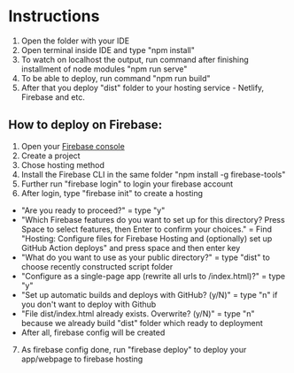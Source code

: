# Instructions

1. Open the folder with your IDE
2. Open terminal inside IDE and type "npm install"
3. To watch on localhost the output, run command after finishing installment of node modules "npm run serve"
4. To be able to deploy, run command "npm run build"
5. After that you deploy "dist" folder to your hosting service - Netlify, Firebase and etc.

## How to deploy on Firebase:

1. Open your [Firebase console](https://firebase.google.com/)
2. Create a project
3. Chose hosting method
4. Install the Firebase CLI in the same folder "npm install -g firebase-tools"
5. Further run "firebase login" to login your firebase account
6. After login, type "firebase init" to create a hosting
  - "Are you ready to proceed?" = type "y"
  - "Which Firebase features do you want to set up for this directory? Press Space to select features, then Enter to confirm your choices." = Find "Hosting: Configure files for Firebase Hosting and (optionally) set up GitHub Action deploys" and press space and then enter key
  - "What do you want to use as your public directory?" = type "dist" to choose recently constructed script folder
  - "Configure as a single-page app (rewrite all urls to /index.html)?" = type "y"
  - "Set up automatic builds and deploys with GitHub? (y/N)" = type "n" if you don't want to deploy with Github
  - "File dist/index.html already exists. Overwrite? (y/N)" = type "n" because we already build "dist" folder which ready to deployment
  - After all, firebase config will be created
7. As firebase config done, run "firebase deploy" to deploy your app/webpage to firebase hosting 

